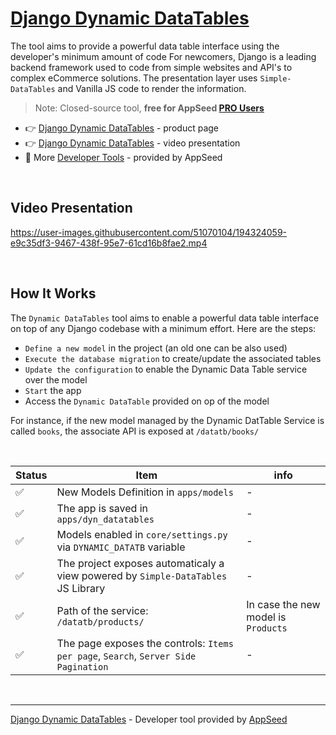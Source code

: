 # [Django Dynamic DataTables](https://appseed.us/developer-tools/django-dynamic-datatables/)

The tool aims to provide a powerful data table interface using the developer's minimum amount of code For newcomers, Django is a leading backend framework used to code from simple websites and API's to complex eCommerce solutions.
The presentation layer uses `Simple-DataTables` and Vanilla JS code to render the information.

> Note: Closed-source tool, **free for AppSeed [PRO Users](https://appseed.us/terms/)**

- 👉 [Django Dynamic DataTables](https://appseed.us/developer-tools/django-dynamic-datatables/) - product page
- 👉 [Django Dynamic DataTables](https://www.youtube.com/watch?v=TrTI2jG2LCw) - video presentation
- 🚀 More [Developer Tools](https://appseed.us/developer-tools/) - provided by AppSeed

<br />

## Video Presentation 

https://user-images.githubusercontent.com/51070104/194324059-e9c35df3-9467-438f-95e7-61cd16b8fae2.mp4

<br />

## How It Works

The `Dynamic DataTables` tool aims to enable a powerful data table interface on top of any Django codebase with a minimum effort. Here are the steps:

- `Define a new model` in the project (an old one can be also used)
- `Execute the database migration` to create/update the associated tables
- `Update the configuration` to enable the Dynamic Data Table service over the model
- `Start` the app
- Access the `Dynamic DataTable` provided on op of the model

For instance, if the new model managed by the Dynamic DatTable Service is called `books`, the associate API is exposed at `/datatb/books/`

<br />

| Status | Item | info | 
| --- | --- | --- |
| ✅ | New Models Definition in `apps/models` | - |
| ✅ | The app is saved in `apps/dyn_datatables` | - |
| ✅ | Models enabled in `core/settings.py` via `DYNAMIC_DATATB` variable | - |
| ✅ | The project exposes automaticaly a view powered by `Simple-DataTables` JS Library | - |
| ✅ | Path of the service: `/datatb/products/` | In case the new model is `Products` | - | 
| ✅ | The page exposes the controls: `Items per page`, `Search`, `Server Side Pagination`  | - |

<br />

---
[Django Dynamic DataTables](https://appseed.us/developer-tools/django-dynamic-datatables/) - Developer tool provided by [AppSeed](https://appseed.us)
